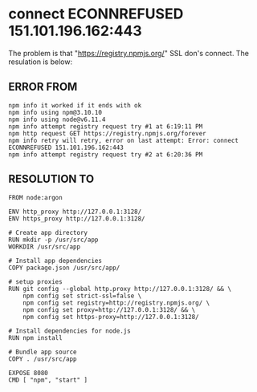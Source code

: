 # connect ECONNREFUSED 151.101.196.162:443

The problem is that "https://registry.npmjs.org/" SSL don's connect. The resulation is below:

## ERROR FROM

```
npm info it worked if it ends with ok
npm info using npm@3.10.10
npm info using node@v6.11.4
npm info attempt registry request try #1 at 6:19:11 PM
npm http request GET https://registry.npmjs.org/forever
npm info retry will retry, error on last attempt: Error: connect ECONNREFUSED 151.101.196.162:443
npm info attempt registry request try #2 at 6:20:36 PM
```


## RESOLUTION TO
```
FROM node:argon

ENV http_proxy http://127.0.0.1:3128/
ENV https_proxy http://127.0.0.1:3128/

# Create app directory
RUN mkdir -p /usr/src/app
WORKDIR /usr/src/app

# Install app dependencies
COPY package.json /usr/src/app/

# setup proxies
RUN git config --global http.proxy http://127.0.0.1:3128/ && \
    npm config set strict-ssl=false \
    npm config set registry=http://registry.npmjs.org/ \
    npm config set proxy=http://127.0.0.1:3128/ && \
    npm config set https-proxy=http://127.0.0.1:3128/

# Install dependencies for node.js
RUN npm install

# Bundle app source
COPY . /usr/src/app

EXPOSE 8080
CMD [ "npm", "start" ]
```
